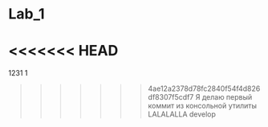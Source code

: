 # Lab_1
<<<<<<< HEAD
=======
1231
1
>>>>>>> 4ae12a2378d78fc2840f54f4d826df8307f5cdf7
Я делаю первый коммит из консольной утилиты
LALALALLA develop
